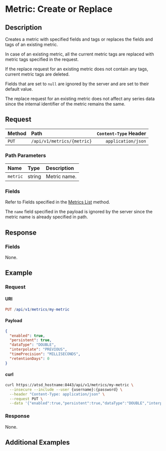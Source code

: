 # Metric: Create or Replace

## Description

Creates a metric with specified fields and tags or replaces the fields and tags of an existing metric.

In case of an existing metric, all the current metric tags are replaced with metric tags specified in the request.

If the replace request for an existing metric does not contain any tags, current metric tags are deleted.

Fields that are set to `null` are ignored by the server and are set to their default value.

The replace request for an existing metric does not affect any series data since the internal identifier of the metric remains the same.

## Request

| Method | Path | `Content-Type` Header|
|:---|:---|---:|
| `PUT` | `/api/v1/metrics/{metric}` | `application/json` |

### Path Parameters

|**Name**|**Type**|**Description**|
|:---|:---|:---|
| `metric` |string|Metric name.|

### Fields

Refer to Fields specified in the [Metrics List](list.md#fields) method.

The `name` field specified in the payload is ignored by the server since the metric name is already specified in path.

## Response

### Fields

None.

## Example

### Request

#### URI

```elm
PUT /api/v1/metrics/my-metric
```

#### Payload

```json
{
  "enabled": true,
  "persistent": true,
  "dataType": "DOUBLE",
  "interpolate": "PREVIOUS",
  "timePrecision": "MILLISECONDS",
  "retentionDays": 0
}
```

#### curl

```bash
curl https://atsd_hostname:8443/api/v1/metrics/my-metric \
  --insecure --include --user {username}:{password} \
  --header "Content-Type: application/json" \
  --request PUT \
  --data '{"enabled":true,"persistent":true,"dataType":"DOUBLE","interpolate": "PREVIOUS","timePrecision":"MILLISECONDS","retentionDays":0}'
```

### Response

None.

## Additional Examples
